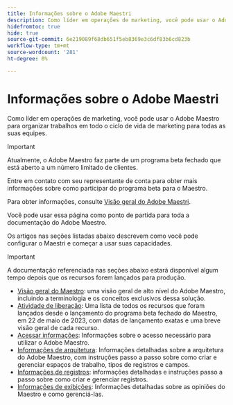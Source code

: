 ```yaml
---
title: Informações sobre o Adobe Maestri
description: Como líder em operações de marketing, você pode usar o Adobe Maestro para organizar trabalhos em todo o ciclo de vida de marketing para todas as suas equipes. Os artigos nesta seção descrevem como você pode configurar o Maestro e como você pode começar a usar suas capacidades como parte de suas operações de gestão de campanha.
hidefromtoc: true
hide: true
source-git-commit: 6e219089f68db651f5eb8369e3c6df83b6cd823b
workflow-type: tm+mt
source-wordcount: '281'
ht-degree: 0%

---
```



# Informações sobre o Adobe Maestri

<!--
title: Adobe Maestro 
description: As a marketing operations leader, you can use Adobe Maestro to organize work across the marketing lifecycle for all your teams. The articles in this section describe how you can configure Maestro and how you can start using its capabilities as part of your campaign management operations. 
hidefromtoc: yes
author: Alina
feature: Work Management
role: User, Admin
hide: yes
-->

<!--udpate the metadata with real information when making this avilable in TOC and in the left nav-->

Como líder em operações de marketing, você pode usar o Adobe Maestro para organizar trabalhos em todo o ciclo de vida de marketing para todas as suas equipes.

>[!IMPORTANT]
>
>Atualmente, o Adobe Maestro faz parte de um programa beta fechado que está aberto a um número limitado de clientes.
>
>Entre em contato com seu representante de conta para obter mais informações sobre como participar do programa beta para o Maestro.
>
>Para obter informações, consulte [Visão geral do Adobe Maestri](../maestro/maestro-overview.md).

Você pode usar essa página como ponto de partida para toda a documentação do Adobe Maestro.

Os artigos nas seções listadas abaixo descrevem como você pode configurar o Maestri e começar a usar suas capacidades.

>[!IMPORTANT]
>
>A documentação referenciada nas seções abaixo estará disponível algum tempo depois que os recursos forem lançados para produção.

* [Visão geral do Maestro](maestro-overview.md): uma visão geral de alto nível do Adobe Maestro, incluindo a terminologia e os conceitos exclusivos dessa solução.
* [Atividade de liberação](../maestro/release-activity.md): Uma lista de todos os recursos que foram lançados desde o lançamento do programa beta fechado do Maestro, em 22 de maio de 2023, com datas de lançamento exatas e uma breve visão geral de cada recurso.
* [Acessar informações](../maestro/access/access-information.md): Informações sobre o acesso necessário para utilizar o Adobe Maestro.
* [Informações de arquitetura](../maestro/architecture-and-fields/architecture-and-fields-information.md): Informações detalhadas sobre a arquitetura do Adobe Maestro, com instruções passo a passo sobre como criar e gerenciar espaços de trabalho, tipos de registros e campos.
* [Informações de registros](../maestro/records/records-information.md): informações detalhadas e instruções passo a passo sobre como criar e gerenciar registros.
* [Informações de exibições](../maestro/views/views-information.md): Informações detalhadas sobre as opiniões do Maestro e como gerenciá-las.

